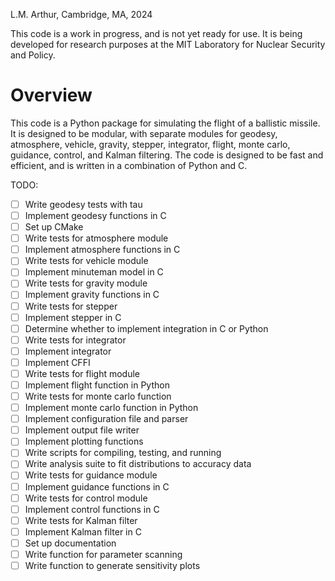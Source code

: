 L.M. Arthur, Cambridge, MA, 2024

This code is a work in progress, and is not yet ready for use. It is being developed for research purposes at the MIT Laboratory for Nuclear Security and Policy. 

# Overview
This code is a Python package for simulating the flight of a ballistic missile. It is designed to be modular, with separate modules for geodesy, atmosphere, vehicle, gravity, stepper, integrator, flight, monte carlo, guidance, control, and Kalman filtering. The code is designed to be fast and efficient, and is written in a combination of Python and C.

TODO: 
- [ ] Write geodesy tests with tau
- [ ] Implement geodesy functions in C
- [ ] Set up CMake 
- [ ] Write tests for atmosphere module
- [ ] Implement atmosphere functions in C
- [ ] Write tests for vehicle module
- [ ] Implement minuteman model in C
- [ ] Write tests for gravity module
- [ ] Implement gravity functions in C
- [ ] Write tests for stepper
- [ ] Implement stepper in C
- [ ] Determine whether to implement integration in C or Python
- [ ] Write tests for integrator
- [ ] Implement integrator
- [ ] Implement CFFI
- [ ] Write tests for flight module
- [ ] Implement flight function in Python
- [ ] Write tests for monte carlo function
- [ ] Implement monte carlo function in Python
- [ ] Implement configuration file and parser
- [ ] Implement output file writer
- [ ] Implement plotting functions
- [ ] Write scripts for compiling, testing, and running
- [ ] Write analysis suite to fit distributions to accuracy data
- [ ] Write tests for guidance module
- [ ] Implement guidance functions in C
- [ ] Write tests for control module
- [ ] Implement control functions in C
- [ ] Write tests for Kalman filter
- [ ] Implement Kalman filter in C
- [ ] Set up documentation
- [ ] Write function for parameter scanning
- [ ] Write function to generate sensitivity plots
